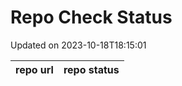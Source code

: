 # Repo Check Status

Updated on 2023-10-18T18:15:01

| repo url | repo status |
| -------- | -------- | 
